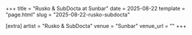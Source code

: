 +++
title = "Rusko & SubDocta at Sunbar"
date = 2025-08-22
template = "page.html"
slug = "2025-08-22-rusko-subdocta"

[extra]
artist = "Rusko & SubDocta"
venue = "Sunbar"
venue_url = ""
+++
